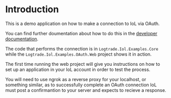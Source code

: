 # Introduction 
This is a demo application on how to make a connection to IoL via OAuth.

You can find further doumentation about how to do this in the [developer documentation](https://developer.logtrade.info/logtrade-iol-core-programmers-guide/connecting-applications/).

The code that performs the connection is in `Logtrade.Iol.Examples.Core` while the `Logtrade.Iol.Examples.OAuth.Web` project shows it in action.

The first time running the web project will give you instructions on how to set up an application in your IoL account in order to test the process.

You will need to use ngrok as a reverse proxy for your localhost, or something similar, as to successfully complete an OAuth connection IoL must post a confirmantion to your server and expects to recieve a response.